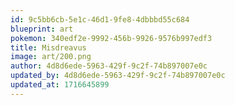 ```yaml
---
id: 9c5bb6cb-5e1c-46d1-9fe8-4dbbbd55c684
blueprint: art
pokemon: 340edf2e-9992-456b-9926-9576b997edf3
title: Misdreavus
image: art/200.png
author: 4d8d6ede-5963-429f-9c2f-74b897007e0c
updated_by: 4d8d6ede-5963-429f-9c2f-74b897007e0c
updated_at: 1716645899
---
```

